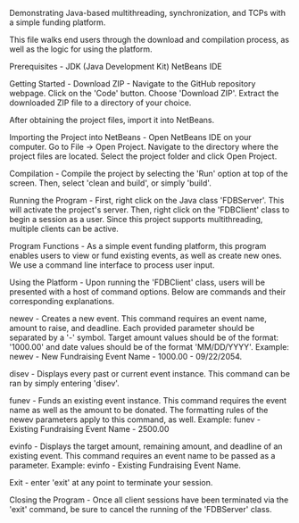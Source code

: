 Demonstrating Java-based multithreading, synchronization, and TCPs with a simple funding platform.

This file walks end users through the download and compilation process, as well as the logic for using the platform.

Prerequisites - JDK (Java Development Kit) NetBeans IDE

Getting Started - Download ZIP - Navigate to the GitHub repository webpage. Click on the 'Code' button. Choose 'Download ZIP'. Extract the downloaded ZIP file to a directory of your choice.

After obtaining the project files, import it into NetBeans.

Importing the Project into NetBeans - Open NetBeans IDE on your computer. Go to File -> Open Project. Navigate to the directory where the project files are located. Select the project folder and click Open Project.

Compilation - Compile the project by selecting the 'Run' option at top of the screen. Then, select 'clean and build', or simply 'build'.

Running the Program - First, right click on the Java class 'FDBServer'. This will activate the project's server. Then, right click on the 'FDBClient' class to begin a session as a user. Since this project supports multithreading, multiple clients can be active.

Program Functions - As a simple event funding platform, this program enables users to view or fund existing events, as well as create new ones. We use a command line interface to process user input.

Using the Platform - Upon running the 'FDBClient' class, users will be presented with a host of command options. Below are commands and their corresponding explanations.

newev - Creates a new event. This command requires an event name, amount to raise, and deadline. Each provided parameter should be separated by a '-' symbol. Target amount values should be of the format: '1000.00' and date values should be of the format 'MM/DD/YYYY'. Example: newev - New Fundraising Event Name - 1000.00 - 09/22/2054.

disev - Displays every past or current event instance. This command can be ran by simply entering 'disev'.

funev - Funds an existing event instance. This command requires the event name as well as the amount to be donated. The formatting rules of the newev parameters apply to this command, as well. Example: funev - Existing Fundraising Event Name - 2500.00

evinfo - Displays the target amount, remaining amount, and deadline of an existing event. This command requires an event name to be passed as a parameter. Example: evinfo - Existing Fundraising Event Name.

Exit - enter 'exit' at any point to terminate your session.

Closing the Program - Once all client sessions have been terminated via the 'exit' command, be sure to cancel the running of the 'FDBServer' class.
